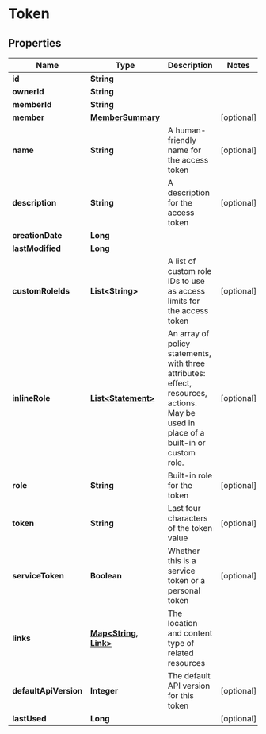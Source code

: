 

# Token


## Properties

| Name | Type | Description | Notes |
|------------ | ------------- | ------------- | -------------|
|**id** | **String** |  |  |
|**ownerId** | **String** |  |  |
|**memberId** | **String** |  |  |
|**member** | [**MemberSummary**](MemberSummary.md) |  |  [optional] |
|**name** | **String** | A human-friendly name for the access token |  [optional] |
|**description** | **String** | A description for the access token |  [optional] |
|**creationDate** | **Long** |  |  |
|**lastModified** | **Long** |  |  |
|**customRoleIds** | **List&lt;String&gt;** | A list of custom role IDs to use as access limits for the access token |  [optional] |
|**inlineRole** | [**List&lt;Statement&gt;**](Statement.md) | An array of policy statements, with three attributes: effect, resources, actions. May be used in place of a built-in or custom role. |  [optional] |
|**role** | **String** | Built-in role for the token |  [optional] |
|**token** | **String** | Last four characters of the token value |  [optional] |
|**serviceToken** | **Boolean** | Whether this is a service token or a personal token |  [optional] |
|**links** | [**Map&lt;String, Link&gt;**](Link.md) | The location and content type of related resources |  |
|**defaultApiVersion** | **Integer** | The default API version for this token |  [optional] |
|**lastUsed** | **Long** |  |  [optional] |



